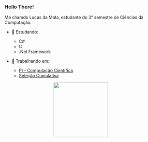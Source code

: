 ### Hello There!
Me chamdo Lucas da Mata, estudante do 3° semestre de Ciências da Computação.

- 📖 Estudando:
  - C#
  - C
  - .Net Framework

- 📂 Trabalhando em:
  - <a href="https://github.com/LucasMGuima/PI4SEM" target="_blank">PI - Computação Científica<a/>
  - <a href="https://github.com/LucasMGuima/Selecao-Cumulativa" target="_blank">Seleção Cumulativa<a/>
  
<div align="center">
  <a href="https://github.com/LucasMGuima">
  <img height="180em" src="https://github-readme-stats.vercel.app/api/top-langs/?username=LucasMGuima&layout=compact&langs_count=7&theme=tokyonight&hide_border=true"/>
</div>
